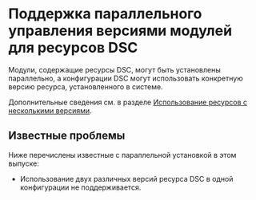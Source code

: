 # Поддержка параллельного управления версиями модулей для ресурсов DSC

Модули, содержащие ресурсы DSC, могут быть установлены параллельно, а конфигурации DSC могут использовать конкретную версию ресурса, установленного в системе.

Дополнительные сведения см. в разделе [Использование ресурсов с несколькими версиями](../dsc/sxsResource.md).

## Известные проблемы

Ниже перечислены известные с параллельной установкой в этом выпуске:

-   Использование двух различных версий ресурса DSC в одной конфигурации не поддерживается.



<!--HONumber=Jun16_HO4-->


